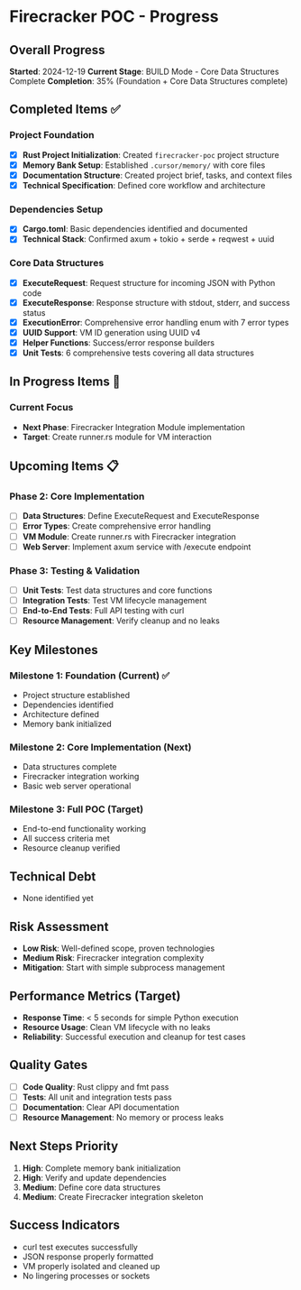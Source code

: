 # Firecracker POC - Progress

## Overall Progress
**Started**: 2024-12-19
**Current Stage**: BUILD Mode - Core Data Structures Complete
**Completion**: 35% (Foundation + Core Data Structures complete)

## Completed Items ✅

### Project Foundation
- [x] **Rust Project Initialization**: Created `firecracker-poc` project structure
- [x] **Memory Bank Setup**: Established `.cursor/memory/` with core files
- [x] **Documentation Structure**: Created project brief, tasks, and context files
- [x] **Technical Specification**: Defined core workflow and architecture

### Dependencies Setup
- [x] **Cargo.toml**: Basic dependencies identified and documented
- [x] **Technical Stack**: Confirmed axum + tokio + serde + reqwest + uuid

### Core Data Structures
- [x] **ExecuteRequest**: Request structure for incoming JSON with Python code
- [x] **ExecuteResponse**: Response structure with stdout, stderr, and success status
- [x] **ExecutionError**: Comprehensive error handling enum with 7 error types
- [x] **UUID Support**: VM ID generation using UUID v4
- [x] **Helper Functions**: Success/error response builders
- [x] **Unit Tests**: 6 comprehensive tests covering all data structures

## In Progress Items 🔄

### Current Focus
- **Next Phase**: Firecracker Integration Module implementation
- **Target**: Create runner.rs module for VM interaction

## Upcoming Items 📋

### Phase 2: Core Implementation
- [ ] **Data Structures**: Define ExecuteRequest and ExecuteResponse
- [ ] **Error Types**: Create comprehensive error handling
- [ ] **VM Module**: Create runner.rs with Firecracker integration
- [ ] **Web Server**: Implement axum service with /execute endpoint

### Phase 3: Testing & Validation
- [ ] **Unit Tests**: Test data structures and core functions
- [ ] **Integration Tests**: Test VM lifecycle management
- [ ] **End-to-End Tests**: Full API testing with curl
- [ ] **Resource Management**: Verify cleanup and no leaks

## Key Milestones

### Milestone 1: Foundation (Current) ✅
- Project structure established
- Dependencies identified
- Architecture defined
- Memory bank initialized

### Milestone 2: Core Implementation (Next)
- Data structures complete
- Firecracker integration working
- Basic web server operational

### Milestone 3: Full POC (Target)
- End-to-end functionality working
- All success criteria met
- Resource cleanup verified

## Technical Debt
- None identified yet

## Risk Assessment
- **Low Risk**: Well-defined scope, proven technologies
- **Medium Risk**: Firecracker integration complexity
- **Mitigation**: Start with simple subprocess management

## Performance Metrics (Target)
- **Response Time**: < 5 seconds for simple Python execution
- **Resource Usage**: Clean VM lifecycle with no leaks
- **Reliability**: Successful execution and cleanup for test cases

## Quality Gates
- [ ] **Code Quality**: Rust clippy and fmt pass
- [ ] **Tests**: All unit and integration tests pass
- [ ] **Documentation**: Clear API documentation
- [ ] **Resource Management**: No memory or process leaks

## Next Steps Priority
1. **High**: Complete memory bank initialization
2. **High**: Verify and update dependencies
3. **Medium**: Define core data structures
4. **Medium**: Create Firecracker integration skeleton

## Success Indicators
- curl test executes successfully
- JSON response properly formatted
- VM properly isolated and cleaned up
- No lingering processes or sockets
